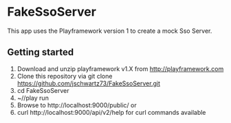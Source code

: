 # FakeSsoServer

This app uses the Playframework version 1 to create a mock Sso Server.

## Getting started

1. Download and unzip playframework v1.X from http://playframework.com
2. Clone this repository via git clone https://github.com/jschwartz73/FakeSsoServer.git
3. cd FakeSsoServer
4. ~/<play-framework-directory>/play run
5. Browse to http://localhost:9000/public/
or
5. curl http://localhost:9000/api/v2/help for curl commands available
